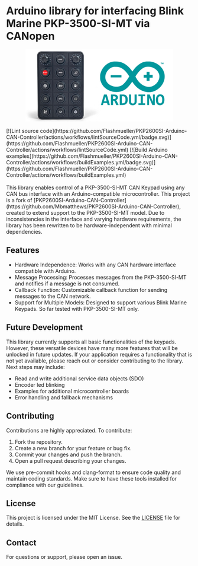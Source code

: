 
# Arduino library for interfacing Blink Marine PKP-3500-SI-MT via CANopen
<p align="center"><img src="docs/readmeHeaderImage.png" alt="PKPMCPDuino" width="400"/>
</p>
[![Lint source code](https://github.com/Flashmueller/PKP2600SI-Arduino-CAN-Controller/actions/workflows/lintSourceCode.yml/badge.svg)](https://github.com/Flashmueller/PKP2600SI-Arduino-CAN-Controller/actions/workflows/lintSourceCode.yml)
[![Build Arduino examples](https://github.com/Flashmueller/PKP2600SI-Arduino-CAN-Controller/actions/workflows/buildExamples.yml/badge.svg)](https://github.com/Flashmueller/PKP2600SI-Arduino-CAN-Controller/actions/workflows/buildExamples.yml)</br></br>
This library enables control of a PKP-3500-SI-MT CAN Keypad using any CAN bus interface with an Arduino-compatible microcontroller. This project is a fork of [PKP2600SI-Arduino-CAN-Controller](https://github.com/Mbmatthews/PKP2600SI-Arduino-CAN-Controller), created to extend support to the PKP-3500-SI-MT model. Due to inconsistencies in the interface and varying hardware requirements, the library has been rewritten to be hardware-independent with minimal dependencies.

## Features
- Hardware Independence: Works with any CAN hardware interface compatible with Arduino.
- Message Processing: Processes messages from the PKP-3500-SI-MT and notifies if a message is not consumed.
- Callback Function: Customizable callback function for sending messages to the CAN network.
- Support for Multiple Models: Designed to support various Blink Marine Keypads. So far tested with PKP-3500-SI-MT only.

## Future Development
This library currently supports all basic functionalities of the keypads. However, these versatile devices have many more features that will be unlocked in future updates. If your application requires a functionality that is not yet available, please reach out or consider contributing to the library.
Next steps may include:
- Read and write additional service data objects (SDO)
- Encoder led blinking
- Examples for additional microcontroller boards
- Error handling and fallback mechanisms

## Contributing
Contributions are highly appreciated. To contribute:

1. Fork the repository.
2. Create a new branch for your feature or bug fix.
3. Commit your changes and push the branch.
4. Open a pull request describing your changes.

We use pre-commit hooks and clang-format to ensure code quality and maintain coding standards. Make sure to have these tools installed for compliance with our guidelines.

## License
This project is licensed under the MIT License. See the [LICENSE](LICENSE) file for details.

## Contact
For questions or support, please open an issue.
